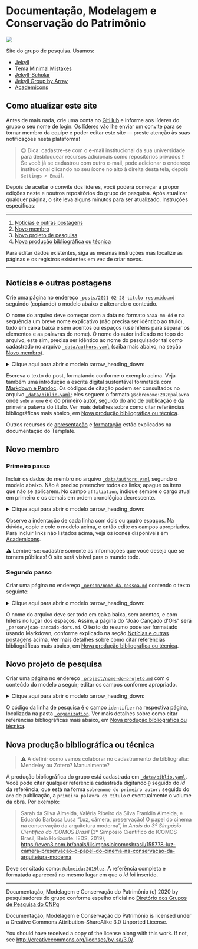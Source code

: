 # Documentação, Modelagem e Conservação do Patrimônio #

![](https://github.com/dmcpatrimonio/dmcpatrimonio.github.io/workflows/Website/badge.svg?branch=master)

Site do grupo de pesquisa. Usamos:

- [Jekyll](https://jekyllrb.com)
- Tema [Minimal Mistakes](https://mmistakes.github.io/minimal-mistakes/)
- [Jekyll-Scholar](https://github.com/inukshuk/jekyll-scholar)
- [Jekyll Group by Array](https://github.com/mushishi78/jekyll-group-by-array)
- [Academicons](http://jpswalsh.github.io/academicons/)

## Como atualizar este site ##

Antes de mais nada, crie uma conta no [GitHub](https://github.com) e
informe aos líderes do grupo o seu nome de login. Os líderes vão lhe
enviar um convite para se tornar membro da equipe e poder editar este
site — preste atenção às suas notificações nesta plataforma!

> :wink: Dica: cadastre-se com o e-mail institucional da sua
> universidade para desbloquear recursos adicionais como repositórios
> privados :bangbang: Se você já se cadastrou com outro e-mail, pode
> adicionar o endereço institucional clicando no seu ícone no alto à
> direita desta tela, depois `Settings > Email`.

Depois de aceitar o convite dos líderes, você poderá começar a propor
edições neste e noutros repositórios do grupo de pesquisa.
Após atualizar qualquer página, o site leva alguns minutos para ser
atualizado. Instruções específicas:

* * * *

1. [Notícias e outras postagens](#notícias-e-outras-postagens)
2. [Novo membro](#novo-membro)
3. [Novo projeto de pesquisa](#novo-projeto-de-pesquisa)
4. [Nova produção bibliográfica ou técnica](#nova-produção-bibliográfica-ou-técnica)

Para editar dados existentes, siga as mesmas instruções mas localize as
páginas e os registros existentes em vez de criar novos.

* * * *

## Notícias e outras postagens ##

Crie uma página no endereço
[`_posts/2021-02-28-titulo-resumido.md`](_posts/) seguindo (copiando) o
modelo abaixo e alterando o conteúdo.

O nome do arquivo deve começar com a data no formato `aaaa-mm-dd` e na
sequência um breve nome explicativo (não precisa ser idêntico ao
título), tudo em caixa baixa e sem acentos ou espaços (use hífens para
separar os elementos e as palavras do nome). O nome do autor indicado no
topo do arquivo, este sim, precisa ser idêntico ao nome do pesquisador
tal como cadastrado no arquivo [`_data/authors.yaml`](_data/authors.yaml)
(saiba mais abaixo, na seção [Novo membro](#novo-membro)).

<details>
<summary> Clique aqui para abrir o modelo :arrow_heading_down: </summary>

``` yaml
---
title: Título completo do post numa linha só
# O nome do autor abaixo deve ser idêntico ao cadastrado
# conforme instruções da seção 'Novo membro'
author: Nome do autor
date: 2021-02-28
---
```
``` markdown
# Isto é um cabeçalho de seção #

O texto da postagem pode ser formatado usando Markdown, mais
especificamente a sua variante Pandoc (veja abaixo alguns exemplos e
links para saber mais).

## Isto é um cabeçalho de subseção ##

Pode formatar o texto em *itálico* ou **negrito**.
Quebras de linha simples podem ser usadas para deixar o texto
mais legível, e não resultam em quebras de linha na página
formatada.

Deixe uma linha em branco para quebrar o parágrafo. Pode
incluir figuras seguindo o modelo abaixo, e referenciá-las
com (@fig:minha-figura). Deixe uma linha em branco acima e
abaixo da figura.

![Isto é uma figura com legenda](http://site.com/endereco/da/imagem.jpg){#fig:minha-figura}

É possível usar notas de rodapé[^minha-nota], que aparecem
como links no texto. Também é possível citar a nossa produção
bibliográfica usando o formato [@sobrenome:2020palavra].
Separe várias referências usando ponto-e-vírgula dentro dos
colchetes. Veja mais abaixo onde encontrar o código da citação.

[^minha-nota]: Isto é o texto da nota de rodapé.
```

</details>

Escreva o texto do post, formatando conforme o exemplo acima. Veja
também uma introdução à escrita digital sustentável formatada com
[Markdown e Pandoc](https://programminghistorian.org/es/lecciones/escritura-sostenible-usando-pandoc-y-markdown).
Os códigos de citação podem ser consultados no arquivo
[`_data/biblio.yaml`](_data/biblio.yaml); eles seguem o formato
`@sobrenome:2020palavra` onde `sobrenome` é o do primeiro autor, seguido
do ano de publicação e da primeira palavra do título. Ver mais detalhes
sobre como citar referências bibliográficas mais abaixo, em [Nova
produção bibliográfica ou
técnica](#nova-produção-bibliográfica-ou-técnica).

Outros recursos de
[apresentação](https://mmistakes.github.io/minimal-mistakes/docs/helpers/)
e
[formatação](https://mmistakes.github.io/minimal-mistakes/docs/utility-classes/)
estão explicados na documentação do Template.

## Novo membro ##

### Primeiro passo ###

Incluir os dados do membro no arquivo
[`_data/authors.yaml`](_data/authors.yaml) segundo o modelo abaixo. Não
é preciso preencher todos os links; apague os itens que não se
aplicarem. No campo `affiliation`, indique sempre o cargo atual em
primeiro e os demais em ordem cronológica decrescente.

<details>
<summary>Clique aqui para abrir o modelo :arrow_heading_down:</summary>

``` yaml
Pedro Paulo Palazzo de Almeida:
  name: "Pedro Paulo Palazzo de Almeida"
  familyName: "Almeida"
  givenName: "Pedro Paulo Palazzo"
  additionalName: "de" # Apagar esta linha se não houver partícula.
  # A bio indica apenas a sua vinculação ao grupo. Altere apenas
  # a última palavra da linha para indicar a sua função em andamento:
  # Líder, Pesquisador(a), Pós-doutorado, Doutorado, Mestrado
  # ou Graduação. Não apague a aspa simples (') no fim da linha.
  bio: '<i class="fa fa-graduation-cap"></i> Líder'
  # Apagar a linha abaixo se não quiser foto.
  avatar: "https://avatars3.githubusercontent.com/u/8295666"
  # Atenção: cadastre e-mail e telefone apenas se desejar que
  # eles sejam divulgados publicamente! Caso contrário, apague
  # as respectivas linhas.
  email: "palazzo@unb.br"
  telephone: "+55 61 31 07 74 49"
  links:
    # Apague os itens que não deseja publicar (apague as três
    # linhas de cada registro de uma vez!)
    # Por favor, preencha no mínimo ORCID, Lattes e DGP.
  - label: "ORCID"
    icon : "ai fa-fw ai-orcid"
    url  : "https://orcid.org/0000-0002-0187-774X"
  - label: "CV Lattes"
    icon : "ai fa-fw ai-lattes"
    url  : "http://lattes.cnpq.br/5767592881382885"
    # Use sempre a forma estática do link Lattes (é aquela que
    # aparece ao lado da sua foto, quando abrir o curriculum
    # completo).
  - label: "DGP"
    icon : "fa fa-fw fa-share-alt"
    url  : "http://dgp.cnpq.br/dgp/espelhorh/5767592881382885"
  - label: "Ciência Vitæ"
    icon : "ai fa-fw ai-ciencia-vitae"
    url  : "https://www.cienciavitae.pt//pt/D91E-0C60-B56B"
  - label: "OSF"
    icon : "ai fa-fw ai-osf"
    url  : "https://osf.io/79vsd/"
  - label: "Scopus"
    icon : "ai fa-fw ai-scopus"
    url  : "https://www.scopus.com/authid/detail.uri?authorId=57205888400"
  - label: "Academia.edu"
    icon : "ai fa-fw ai-academia"
    url  : "https://unb.academia.edu/PedroPalazzo"
  - label: "Google Acadêmico"
    icon : "ai fa-fw ai-google-scholar"
    url  : "https://scholar.google.com/citations?user=1C-lad4AAAAJ"
  - label: "ResearcherID"
    icon : "ai fa-fw ai-researcherid"
    url  : "https://publons.com/researcher/3774715/pedro-paulo-palazzo/"
  - label: "ResearchGate"
    icon : "ai fa-fw ai-researchgate"
    url  : "https://www.researchgate.net/profile/Pedro-Palazzo"
  - label: "Zotero"
    icon : "ai fa-fw ai-zotero"
    url  : "https://www.zotero.org/palazzo/library"
  - label: "GitHub"
    icon : "fab fa-fw fa-github"
    url  : "https://github.com/p3palazzo"
  - label: "Instagram"
    icon : "fab fa-fw fa-instagram"
    url  : "https://instagram.com/p3palazzo"
  - label: "LinkedIn"
    icon : "fab fa-fw fa-linkedin"
    url  : "https://linkedin.com/in/p3palazzo"
  - label: "Pinterest"
    icon : "fab fa-fw fa-pinterest"
    url  : "https://pinterest.com/p3palazzo"
  - label: "Twitter"
    icon : "fab fa-fw fa-twitter"
    url  : "https://twitter.com/p3palazzo"
  - label: "YouTube"
    icon : "fab fa-fw fa-youtube"
    url  : "https://youtube.com/PedroPauloPalazzo"
  - label: "Site pessoal"
    icon : "fa fa-fw fa-external-link-alt"
    url  : "https://palazzo.arq.br"
  - label: "+55 61 31 07 74 49"
    icon : "fas fa-fw fa-phone-square-alt"
    url  : "tel:+5561-3107-7449"
```

</details>

Observe a indentação de cada linha com dois ou quatro espaços. Na
dúvida, copie e cole o modelo acima, e então edite os campos
apropriados. Para incluir links não listados acima, veja os ícones
disponíveis em [Academicons](http://jpswalsh.github.io/academicons/).

:warning: Lembre-se: cadastre somente as informações que você deseja que
se tornem públicas! O site será visível para o mundo todo.

### Segundo passo ###

Criar uma página no endereço [`_person/nome-da-pessoa.md`](_person/)
contendo o texto seguinte:

<details>
<summary> Clique aqui para abrir o modelo :arrow_heading_down: </summary>

``` yaml
---
# O campo 'author' deve ter o nome completo idêntico ao do
# cadastro no arquivo _data/authors.yaml
author: Pedro Paulo Palazzo de Almeida
affiliation:
# Os registros sob o dicionário 'affiliation' indicam a
# vinculação a projetos de pesquisa.
- Organization: dmcpatrimonio
  Role:
  - name: Líder
    startDate: 2018-01-09
- Organization: classico-trad-ecletico
  Role:
  - name: Coordenador
    startDate: 2018-06-18
- Organization: adaptive-construction
  Role:
  - name: Coordenador
    startDate: 2020-05-05
- Organization: doctrad
  Role:
  - name: Coordenador
    startDate: 2016-09-01
    endDate: 2020-05-04
worksFor:
# Os registros do dicionário 'worksFor' se referem a
# vínculos institucionais/empregatícios relevantes.
- Organization: Universidade de Brasília
  department: Departamento de Teoria e História da Arquitetura e do Urbanismo
  Role:
  - name: Professor Adjunto
    startDate: 2015-11-30
---
```
``` markdown
Inserir aqui o resumo do CV Lattes ou outro breve texto de
apresentação da pessoa. Pode usar formatação Markdown conforme
explicado mais acima.

# Produção bibliográfica e técnica #

Listar a produção do modo que parecer mais conveniente. Por
exemplo:

1. @palazzo:2018accouplement2. Inclua comentários se quiser.
```

</details>

<!--_,-->

O nome do arquivo deve ser todo em caixa baixa, sem acentos, e com
hífens no lugar dos espaços. Assim, a página do "João Cançado d'Ors"
será `_person/joao-cancado-dors.md`. O texto do resumo pode ser
formatado usando Markdown, conforme explicado na seção [Notícias e
outras postagens](#notícias-e-outras-postagens) acima.
Ver mais detalhes sobre como citar referências bibliográficas mais
abaixo, em [Nova produção bibliográfica ou técnica](#nova-produção-bibliográfica-ou-técnica).

## Novo projeto de pesquisa ##

Criar uma página no endereço [`_project/nome-do-projeto.md`](_project/)
com o conteúdo do modelo a seguir; editar os campos conforme apropriado.

<details>
<summary> Clique aqui para abrir o modelo :arrow_heading_down: </summary>

``` yaml
---
title: Clássico Tradicional Eclético
# O 'author' do projeto é o coordenador da pesquisa.
# A grafia deve ser idêntica ao nome de autor cadastrado acima.
author: Pedro Paulo Palazzo de Almeida
identifier: classico-trad-ecletico # idêntico ao nome do arquivo, sem a extensão
parentOrganization: construcao # Identificador da linha de pesquisa à qual este projeto se vincula
tags:
- Uma palavra-chave por linha
- Cada linha começa com um hífen e espaço
- Usar as palavras-chave para indicar recorte, por exemplo
- Recorte geográfico
- Recorte cronológico
- Recorte temático
- Recorte metodológico
- Não usar pontuação nas palavras-chave
startDate: 2018-06-18 # Data de início do projeto no formato aaaa-mm-dd
endDate: # Preencher somente se o projeto já foi concluído.
excerpt: >-
  Breve descrição do projeto de pesquisa.
  Esta descrição aparece no topo da página.
---
```
```markdown
Escrever uma breve descrição dos objetivos do projeto e outras
informações relevantes. Pode formatar usando Markdown. Indicar a
produção bibliográfica e técnica decorrente do projeto, organizando do
modo que for mais relevante. Por exemplo:

# Produção bibliográfica e técnica #

## Artigos Qualis A ou internacionais ##

1. @palazzo:2020literary32. Qualis B2 Internacional

## Outros artigos ##

1. @almeida:2019luz
2. @almeida:2021papel
3. @nascimento:2019imagens13
4. @oliveira:2019avenida1
5. @oliveira:2019elementos
6. @palazzo:2020relacoes
7. @pimentellopes:2017especulacao
8. @pimentellopes:2018bases

## Outra produção bibliográfica ##

1. @ficher:2019mello
2. @palazzo:2018tipologia
3. @palazzo:2018accouplement2
4. @palazzo:2017missing
5. @palazzo:2019imagem
6. @solorzano:2019relacoes

## Produção técnica ##

1. @palazzo:2019saberes
2. @palazzo:2020teoria

## Teses e dissertações defendidas ##

1. @bercott:2019historia
2. @lima:2018narrativas
3. @pereira:2020arquitetura
4. @pimentellopes:2018natividade
5. @solorzano:2020superquadra
```

</details>

O código da linha de pesquisa é o campo `identifier` na respectiva
página, localizada na pasta [`_organization`](_organization/).
Ver mais detalhes sobre como citar referências bibliográficas mais
abaixo, em [Nova produção bibliográfica ou técnica](#nova-produção-bibliográfica-ou-técnica).

## Nova produção bibliográfica ou técnica ##

> :warning: A definir como vamos colaborar no cadastramento de
> bibliografia: Mendeley ou Zotero? Manualmente?

A produção bibliográfica do grupo está cadastrada em
[`_data/biblio.yaml`](_data/biblio.yaml). Você pode citar qualquer
referência cadastrada digitando `@` seguido do *id* da referência, que
está na forma  `sobrenome do primeiro autor:` seguido do `ano` de
publicação, a `primeira palavra do título` e eventualmente o volume da
obra. Por exemplo:

> Sarah da Silva Almeida, Valéria Ribeiro da Silva Franklin Almeida, e
> Eduardo Barbosa Lusa “Luz, câmera, preservação! O papel do cinema na
> conservação da arquitetura moderna”, in *Anais do 3º Simpósio
> Científico do ICOMOS Brasil* (3º Simpósio Científico do ICOMOS Brasil,
> Belo Horizonte: IEDS, 2019),
> https://even3.com.br/anais/iiisimposioicomosbrasil/155778-luz-camera-preservacao-o-papel-do-cinema-na-conservacao-da-arquitetura-moderna.

Deve ser citado como: `@almeida:2019luz`. A referência completa e
formatada aparecerá no mesmo lugar em que o *id* foi inserido.

* * * *

Documentação, Modelagem e Conservação do Patrimônio (c) 2020 by
pesquisadores do grupo conforme espelho oficial no
[Diretório dos Grupos de Pesquisa do CNPq](http://dgp.cnpq.br/dgp/espelhogrupo/0050065016863402)
 
Documentação, Modelagem e Conservação do Patrimônio is licensed under a
Creative Commons Attribution-ShareAlike 3.0 Unported License.
 
You should have received a copy of the license along with this
work.  If not, see <http://creativecommons.org/licenses/by-sa/3.0/>.

